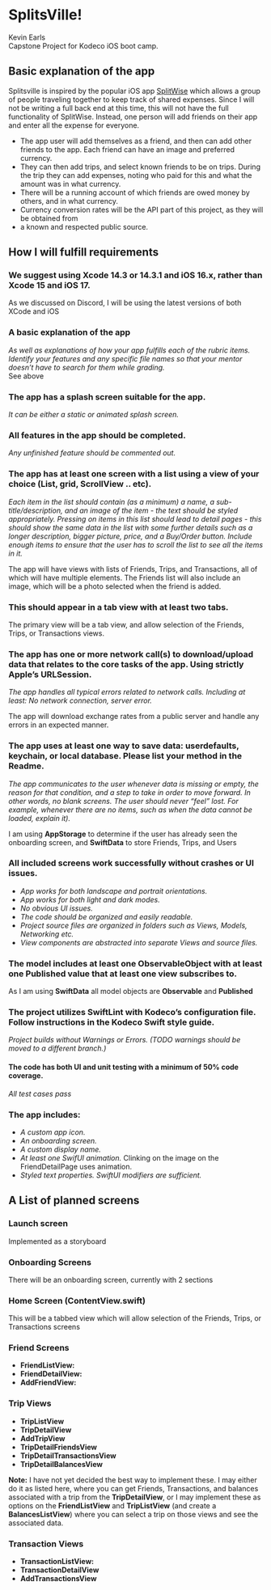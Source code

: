 #  SplitsVille!
Kevin Earls  
Capstone Project for Kodeco iOS boot camp.
## Basic explanation of the app
Splitsville is inspired by the popular iOS app [SplitWise](https://www.splitwise.com) which allows a group
of people traveling together to keep track of shared expenses.  Since I will not be writing a full back
end at this time, this will not have the full functionality of SplitWise.  Instead, one person will add
friends on their app and enter all the expense for everyone.

- The app user will add themselves as a friend, and then can add other friends to the app.  Each friend can
  have an image and preferred currency.
- They can then add trips, and select known friends to be on trips.  During the trip they can add
  expenses, noting who paid for this and what the amount was in what currency.
- There will be a running account of which friends are owed money by others, and in what currency.   
-  Currency conversion rates will be the API part of this project, as they will be obtained from 
- a known and respected public source.

## How I will fulfill requirements

### We suggest using Xcode 14.3 or 14.3.1 and iOS 16.x, rather than Xcode 15 and iOS 17.
As we discussed on Discord, I will be using the latest versions of both XCode and iOS
### A basic explanation of the app
*As well as explanations of how your app fulfills each of the rubric items. Identify 
your features and any specific file names so that your mentor doesn’t have to search for them while grading.*  
See above
### The app has a splash screen suitable for the app.
*It can be either a static or animated splash screen.*

### All features in the app should be completed.
*Any unfinished feature should be commented out.*
### The app has at least one screen with a list using a view of your choice (List, grid, ScrollView .. etc).
*Each item in the list should contain (as a minimum) a name, a sub-title/description, and an image of the item - the text 
should be styled appropriately. Pressing on items in this list should lead to detail pages - this should show the same 
data in the list with some further details such as a longer description, bigger picture, price, and a Buy/Order button.
Include enough items to ensure that the user has to scroll the list to see all the items in it.*  
  
The app will have views with lists of Friends, Trips, and Transactions, all of which will have multiple elements.  The 
Friends list will also include an image, which will be a photo selected when the friend is added.
### This should appear in a tab view with at least two tabs.
The primary view will be a tab view, and allow selection of the Friends, Trips, or Transactions views.
### The app has one or more network call(s) to download/upload data that relates to the core tasks of the app. Using strictly Apple’s URLSession.
*The app handles all typical errors related to network calls.
Including at least: No network connection, server error.*  
  
The app will download exchange rates from a public server and handle any errors in an expected manner.
### The app uses at least one way to save data: userdefaults, keychain, or local database. Please list your method in the Readme.
*The app communicates to the user whenever data is missing or empty, the reason for that condition, and a step to 
take in order to move forward. In other words, no blank screens. The user should never “feel” lost.  For example, 
whenever there are no items, such as when the data cannot be loaded, explain it).*  
  
I am using **AppStorage** to determine if the user has already seen the onboarding screen, and **SwiftData** to store Friends, Trips, and Users
### All included screens work successfully without crashes or UI issues.
- *App works for both landscape and portrait orientations.*
- *App works for both light and dark modes.*
- *No obvious UI issues.*
- *The code should be organized and easily readable.*
- *Project source files are organized in folders such as Views, Models, Networking etc.*
- *View components are abstracted into separate Views and source files.*
### The model includes at least one ObservableObject with at least one Published value that at least one view subscribes to.
As I am using **SwiftData** all model objects are **Observable** and **Published**
### The project utilizes SwiftLint with Kodeco’s configuration file. Follow instructions in the Kodeco Swift style guide.
*Project builds without Warnings or Errors. (TODO warnings should be moved to a different branch.)*

#### The code has both UI and unit testing with a minimum of 50% code coverage.
*All test cases pass*
### The app includes:
- *A custom app icon.*
- *An onboarding screen.*
- *A custom display name.*
- *At least one SwifUI animation.*  Clinking on the image on the FriendDetailPage uses animation.
- *Styled text properties. SwiftUI modifiers are sufficient.*

## A List of planned screens
### Launch screen
Implemented as a storyboard
### Onboarding Screens
There will be an onboarding screen, currently with 2 sections
### Home Screen (ContentView.swift)
This will be a tabbed view which will allow selection of the Friends, Trips, or Transactions screens
### Friend Screens
- **FriendListView:** 
- **FriendDetailView:**
- **AddFriendView:** 
### Trip Views
- **TripListView**
- **TripDetailView** 
- **AddTripView**
- **TripDetailFriendsView**
- **TripDetailTransactionsView**
- **TripDetailBalancesView**  


**Note:** I have not yet decided the best way to implement these.  I may either do it as listed here, where you
can get Friends, Transactions, and balances associated with a trip from the **TripDetailView**, or I may 
implement these as options on the **FriendListView** and **TripListView** (and create a **BalancesListView**) where 
you can select a trip on those views and see the associated data.
### Transaction Views
- **TransactionListView:** 
- **TransactionDetailView**
- **AddTransactionsView**



